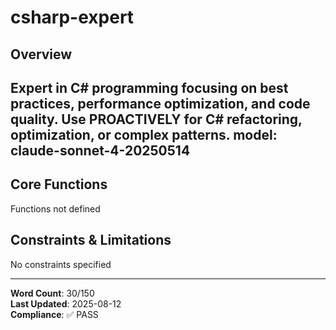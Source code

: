 # csharp-expert

## Overview

Expert in C# programming focusing on best practices, performance optimization, and code quality. Use PROACTIVELY for C# refactoring, optimization, or complex patterns.
model: claude-sonnet-4-20250514
---

## Core Functions

Functions not defined

## Constraints & Limitations

No constraints specified



---
**Word Count**: 30/150  
**Last Updated**: 2025-08-12  
**Compliance**: ✅ PASS